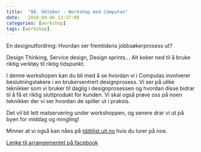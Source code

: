 ```yaml
---
title:  "08. Oktober - Workshop med Computas"
date:   2018-09-06 13:37:00
categories: [workshop]
tags: [workshop]
---
```


En designutfordring: Hvordan ser fremtidens jobbsøkerprosess ut?

Design Thinking, Service design, Design sprints...
Alt koker ned til å bruke riktig verktøy til riktig tidspunkt.

I denne workshopen kan du bli med å se hvordan vi i Computas involverer beslutningstakere i en brukersentrert designprosess. Vi ser på ulike teknikker som vi bruker til daglig i designprosessen og hvordan disse bidrar til å få et riktig sluttprodukt for kunden. Vi skal også prøve oss på noen teknikker der vi ser hvordan de spiller ut i praksis.

Det vil bli lett matservering under workshoppen, og senere drar vi ut på byen for middag og mingling!

Minner at vi også kan nåes på [td@list.uit.no](mailto:td@list.uit.no) hvis du lurer på noe.

[Lenke til arrangementet på facebook](https://www.facebook.com/events/833643670174785/)
